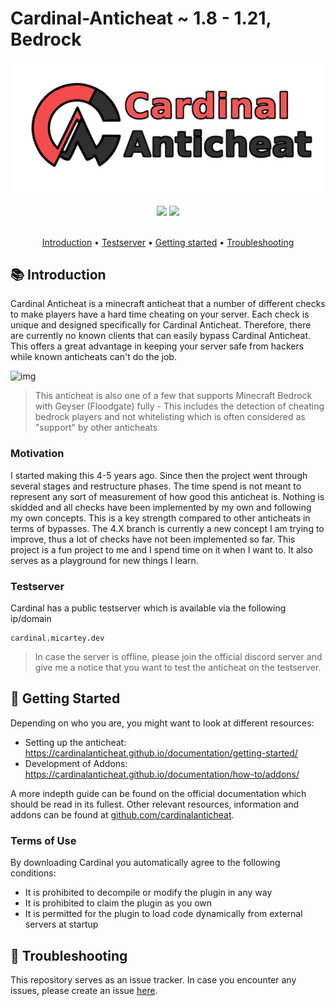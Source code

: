 # Cardinal-Anticheat ~ 1.8 - 1.21, Bedrock

<div align="center">
    <img src="images/banner.png" />
</div>

<br />

<div align="center">
    <img
        src="https://img.shields.io/badge/Written%20in-java-%23EF4041?style=for-the-badge"
        height="30"
    />
    <a href="https://discord.gg/fxTn7v8">
        <img 
            src="https://img.shields.io/discord/647922123192533022?color=212121&label=Discord&logo=discord&logoColor=212121&style=for-the-badge"
            height="30"
        />
    </a>
</div>

<br />

<p align="center">
  <a href="#-introduction">Introduction</a> •
  <a href="#testserver">Testserver</a> •
  <a href="https://cardinalanticheat.github.io/documentation/getting-started/">Getting started</a> •
  <a href="https://github.com/micartey/Cardinal-Anticheat/issues">Troubleshooting</a>
</p>


## 📚 Introduction

Cardinal Anticheat is a minecraft anticheat that a number of different checks to make players have a hard time cheating on your server. Each check is unique and designed specifically for Cardinal Anticheat. Therefore, there are currently no known clients that can easily bypass Cardinal Anticheat. This offers a great advantage in keeping your server safe from hackers while known anticheats can't do the job. 

![img](images/ezgif.com-gif-maker.gif)

> This anticheat is also one of a few that supports Minecraft Bedrock with Geyser (Floodgate) fully - This includes the detection of cheating bedrock players and not whitelisting which is often considered as "support" by other anticheats

### Motivation

I started making this 4-5 years ago. Since then the project went through several stages and restructure phases. The time spend is not meant to represent any sort of measurement of how good this anticheat is. Nothing is skidded and all checks have been implemented by my own and following my own concepts. This is a key strength compared to other anticheats in terms of bypasses. The 4.X branch is currently a new concept I am trying to improve, thus a lot of checks have not been implemented so far. This project is a fun project to me and I spend time on it when I want to. It also serves as a playground for new things I learn.

### Testserver

Cardinal has a public testserver which is available via the following ip/domain

```
cardinal.micartey.dev
```

> In case the server is offline, please join the official discord server and give me a notice that you want to test the anticheat on the testserver.

## 📝 Getting Started

Depending on who you are, you might want to look at different resources:

- Setting up the anticheat: https://cardinalanticheat.github.io/documentation/getting-started/
- Development of Addons: https://cardinalanticheat.github.io/documentation/how-to/addons/

A more indepth guide can be found on the official documentation which should be read in its fullest. Other relevant resources, information and addons can be found at [github.com/cardinalanticheat](https://github.com/cardinalanticheat).

### Terms of Use

By downloading Cardinal you automatically agree to the following conditions:

- It is prohibited to decompile or modify the plugin in any way
- It is prohibited to claim the plugin as you own
- It is permitted for the plugin to load code dynamically from external servers at startup

## 🔬 Troubleshooting

This repository serves as an issue tracker. In case you encounter any issues, please create an issue [here](https://github.com/micartey/Cardinal-Anticheat/issues/new/choose).
